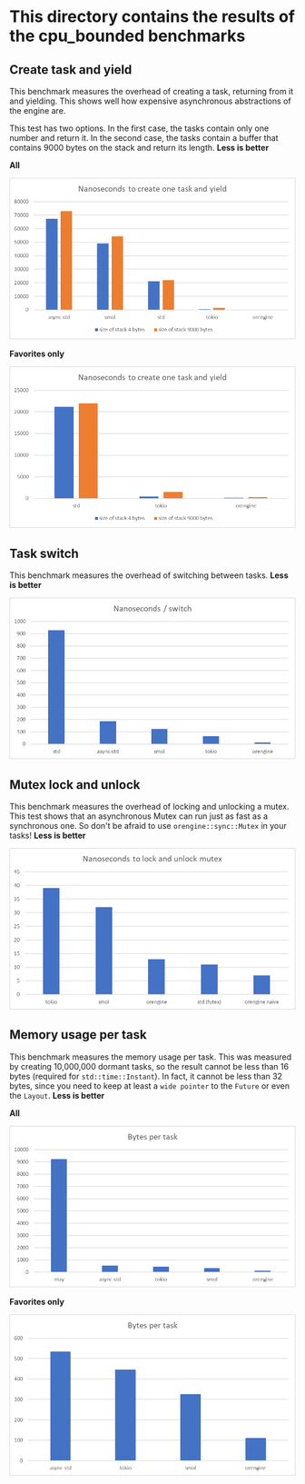 # This directory contains the results of the cpu_bounded benchmarks

## Create task and yield

This benchmark measures the overhead of creating a task, returning from it and yielding.
This shows well how expensive asynchronous abstractions of the engine are.

This test has two options. In the first case, the tasks contain only one number
and return it. In the second case, the tasks contain a buffer that contains
9000 bytes on the stack and return its length.
__Less is better__

__All__

![create_task_and_yield.png](images/create_task_and_yield.png)

__Favorites only__

![images/create_task_and_yield_favorites.png](images/create_task_and_yield_favorites.png)

## Task switch

This benchmark measures the overhead of switching between tasks.
__Less is better__

![images/task_switch.png](images/task_switch.png)

## Mutex lock and unlock

This benchmark measures the overhead of locking and unlocking a mutex.
This test shows that an asynchronous Mutex can run just as fast as a
synchronous one. So don't be afraid to use `orengine::sync::Mutex` in your tasks!
__Less is better__

![images/mutex_lock_unlock.png](images/mutex_lock_unlock.png)

## Memory usage per task

This benchmark measures the memory usage per task. This was measured by creating 10,000,000 dormant tasks,
so the result cannot be less than 16 bytes (required for `std::time::Instant`).
In fact, it cannot be less than 32 bytes, since you need to keep at least a `wide pointer` to the `Future`
or even the `Layout`.
__Less is better__

__All__

![images/memory_usage_per_task_all.png](images/memory_usage_per_task_all.png)

__Favorites only__

![images/memory_usage_per_task_favorites_only.png](images/memory_usage_per_task_favorites_only.png)
